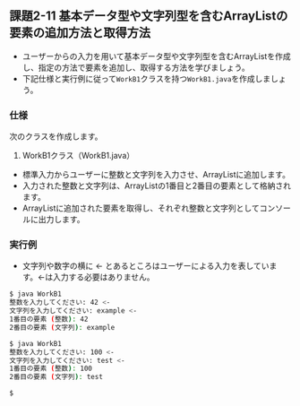 ## 課題2-11 基本データ型や文字列型を含むArrayListの要素の追加方法と取得方法

- ユーザーからの入力を用いて基本データ型や文字列型を含むArrayListを作成し、指定の方法で要素を追加し、取得する方法を学びましょう。
- 下記仕様と実行例に従って`WorkB1`クラスを持つ`WorkB1.java`を作成しましょう。

### 仕様

次のクラスを作成します。

1. WorkB1クラス（WorkB1.java）

- 標準入力からユーザーに整数と文字列を入力させ、ArrayListに追加します。
- 入力された整数と文字列は、ArrayListの1番目と2番目の要素として格納されます。
- ArrayListに追加された要素を取得し、それぞれ整数と文字列としてコンソールに出力します。

### 実行例

- 文字列や数字の横に <- とあるところはユーザーによる入力を表しています。<-は入力する必要はありません。

```sh
$ java WorkB1
整数を入力してください: 42 <-
文字列を入力してください: example <- 
1番目の要素 (整数): 42
2番目の要素 (文字列): example

$ java WorkB1
整数を入力してください: 100 <-
文字列を入力してください: test <- 
1番目の要素 (整数): 100
2番目の要素 (文字列): test

$
```